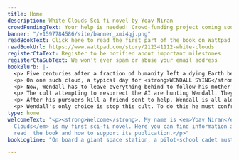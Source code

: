 ```yaml
---
title: Home
description: White Clouds Sci-fi novel by Yoav Niran
crowdFundingText: Your help is needed! Crowd-funding project coming soon...
banner: "/v1597784586/site/banner_xmi4qj.png"
readBookText: Click here to read the first part of the book on Wattpad
readBookUrl: https://www.wattpad.com/story/212341112-white-clouds
registerCtaText: Register to be notified about important milestones
registerCtaSubText: We won't ever spam or abuse your email address
bookBlurb: |-
  <p> Five centuries after a fraction of humanity left a dying Earth behind - humans dwell aboard giant space stations called <strong>CLOUDS</strong>. </p>
  <p> On one such cloud, a typical day for <strong>WENDALL SYING</strong> turns into a nightmare when security forces find his mother dead at home. All signs point to suicide. Yet a recording his mom left him tells a very different story. </p>
  <p> Now, Wendall has to leave everything behind to follow his mother’s instructions. In her recording she reveals she was part of a secret group with the sole purpose of preventing a sentient AI from rising again. When last encountered, this AI had killed tens of thousands. </p>
  <p> The cult attempting to resurrect the AI are hunting Wendall. They need him, not for what he can do or what he knows but for <span style='text-decoration: underline;'>what he is</span>. The AI’s source code fused into his DNA, a result of an accident generations old. With this code, They’d be able to fulfill their plan to instate the AI entity as humanity’s ruler. </p>
  <p> After his pursuers kill a friend sent to help, Wendall is all alone, and facing an impossible decision. If he runs, his enemy will no doubt hurt more of his friends. If he fights and falls into their hands, the AI would be unstoppable. According to his mom, setting it loose on the Clouds could only mean one thing - <strong>Annihilation</strong>. </p>
  <p> Wendall's only choice is stop this cult. To do this he must confront what he cannot outrun - <em>The part of the AI that’s inside him</em>. </p>
type: home
welcomeText: "<p><strong>Welcome</strong>. My name is <em>Yoav Niran</em> and <em>White
  Clouds</em> is my first sci-fi novel. Here you can find information about how to
  read  the book and how to support its publication.</p>"
bookLogline: "On board a giant space station, a pilot-school cadet must stop a cult organization hunting him for his DNA holds the final piece to resurrect a powerful sentient entity. Failure means an unstoppable AI and humanity’s <strong>annihilation</strong>."

---
```

